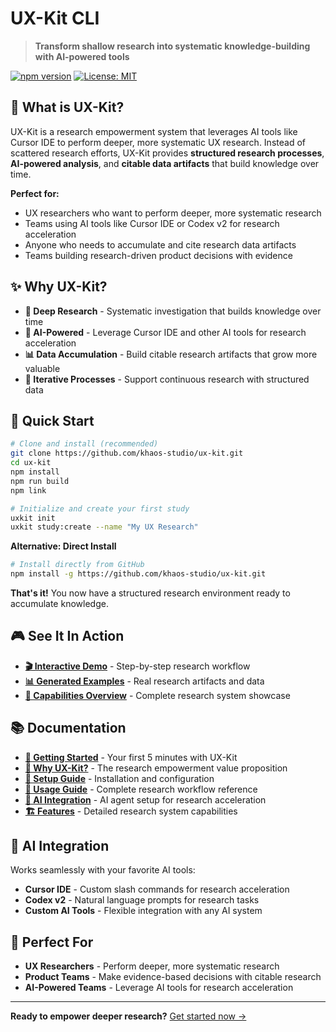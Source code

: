 # UX-Kit CLI

> **Transform shallow research into systematic knowledge-building with AI-powered tools**

[![npm version](https://badge.fury.io/js/%40ux-kit%2Fcli.svg)](https://badge.fury.io/js/%40ux-kit%2Fcli)
[![License: MIT](https://img.shields.io/badge/License-MIT-yellow.svg)](https://opensource.org/licenses/MIT)

## 🎯 What is UX-Kit?

UX-Kit is a research empowerment system that leverages AI tools like Cursor IDE to perform deeper, more systematic UX research. Instead of scattered research efforts, UX-Kit provides **structured research processes**, **AI-powered analysis**, and **citable data artifacts** that build knowledge over time.

**Perfect for:**
- UX researchers who want to perform deeper, more systematic research
- Teams using AI tools like Cursor IDE or Codex v2 for research acceleration
- Anyone who needs to accumulate and cite research data artifacts
- Teams building research-driven product decisions with evidence

## ✨ Why UX-Kit?

- **🧠 Deep Research** - Systematic investigation that builds knowledge over time
- **🤖 AI-Powered** - Leverage Cursor IDE and other AI tools for research acceleration  
- **📊 Data Accumulation** - Build citable research artifacts that grow more valuable
- **🔄 Iterative Processes** - Support continuous research with structured data

## 🚀 Quick Start

```bash
# Clone and install (recommended)
git clone https://github.com/khaos-studio/ux-kit.git
cd ux-kit
npm install
npm run build
npm link

# Initialize and create your first study
uxkit init
uxkit study:create --name "My UX Research"
```

**Alternative: Direct Install**
```bash
# Install directly from GitHub
npm install -g https://github.com/khaos-studio/ux-kit.git
```

**That's it!** You now have a structured research environment ready to accumulate knowledge.

## 🎮 See It In Action

- **[🎬 Interactive Demo](demo/interactive-demo.md)** - Step-by-step research workflow
- **[📊 Generated Examples](demo/generated-output/)** - Real research artifacts and data
- **[🎯 Capabilities Overview](demo/capabilities-overview.md)** - Complete research system showcase

## 📚 Documentation

- **[📖 Getting Started](docs/getting-started.md)** - Your first 5 minutes with UX-Kit
- **[🎯 Why UX-Kit?](docs/why-ux-kit.md)** - The research empowerment value proposition
- **[📖 Setup Guide](docs/setup.md)** - Installation and configuration
- **[🎯 Usage Guide](docs/usage.md)** - Complete research workflow reference
- **[🤖 AI Integration](docs/ai-integration.md)** - AI agent setup for research acceleration
- **[🏗️ Features](docs/features.md)** - Detailed research system capabilities

## 🤖 AI Integration

Works seamlessly with your favorite AI tools:

- **Cursor IDE** - Custom slash commands for research acceleration
- **Codex v2** - Natural language prompts for research tasks
- **Custom AI Tools** - Flexible integration with any AI system

## 🎯 Perfect For

- **UX Researchers** - Perform deeper, more systematic research
- **Product Teams** - Make evidence-based decisions with citable research
- **AI-Powered Teams** - Leverage AI tools for research acceleration

---

**Ready to empower deeper research?** [Get started now →](docs/getting-started.md)
